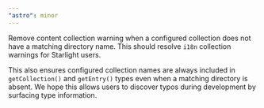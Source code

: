 ```yaml
---
"astro": minor
---
```


Remove content collection warning when a configured collection does not have a matching directory name. This should resolve `i18n` collection warnings for Starlight users.

This also ensures configured collection names are always included in `getCollection()` and `getEntry()` types even when a matching directory is absent. We hope this allows users to discover typos during development by surfacing type information.
